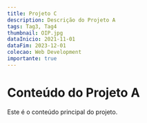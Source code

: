 ```yaml
---
title: Projeto C
description: Descrição do Projeto A
tags: Tag3, Tag4
thumbnail: OIP.jpg
dataInicio: 2021-11-01 
dataFim: 2023-12-01 
colecao: Web Development 
importante: true
---
```


# Conteúdo do Projeto A

Este é o conteúdo principal do projeto.
